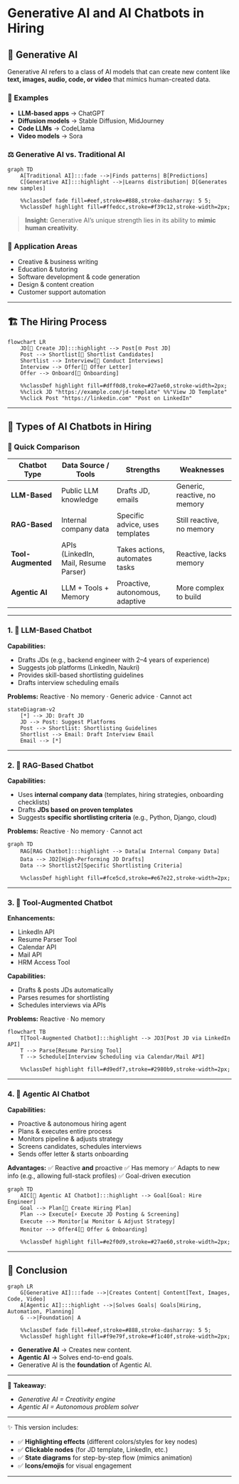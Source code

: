 # Generative AI and AI Chatbots in Hiring

## 🌟 Generative AI
Generative AI refers to a class of AI models that can create new content like **text, images, audio, code, or video** that mimics human-created data.  

### 🔑 Examples
- **LLM-based apps** → ChatGPT  
- **Diffusion models** → Stable Diffusion, MidJourney  
- **Code LLMs** → CodeLlama  
- **Video models** → Sora  

### ⚖️ Generative AI vs. Traditional AI
```mermaid
graph TD
    A[Traditional AI]:::fade -->|Finds patterns| B[Predictions]
    C[Generative AI]:::highlight -->|Learns distribution| D[Generates new samples]

    %%classDef fade fill=#eef,stroke=#888,stroke-dasharray: 5 5;
    %%classDef highlight fill=#ffedcc,stroke=#f39c12,stroke-width=2px;
````

> **Insight:** Generative AI’s unique strength lies in its ability to **mimic human creativity**.

### 🎯 Application Areas

* Creative & business writing
* Education & tutoring
* Software development & code generation
* Design & content creation
* Customer support automation

---

## 🏗 The Hiring Process

```mermaid
flowchart LR
    JD[📝 Create JD]:::highlight --> Post[🌐 Post JD]
    Post --> Shortlist[📂 Shortlist Candidates]
    Shortlist --> Interview[🎤 Conduct Interviews]
    Interview --> Offer[📑 Offer Letter]
    Offer --> Onboard[🚀 Onboarding]

    %%classDef highlight fill=#dff0d8,troke=#27ae60,stroke-width=2px;
    %%click JD "https://example.com/jd-template" %%"View JD Template"
    %%click Post "https://linkedin.com" "Post on LinkedIn"
```

---

## 🤖 Types of AI Chatbots in Hiring

### 📍 Quick Comparison

| Chatbot Type       | Data Source / Tools                  | Strengths                       | Weaknesses                   |
| ------------------ | ------------------------------------ | ------------------------------- | ---------------------------- |
| **LLM-Based**      | Public LLM knowledge                 | Drafts JD, emails               | Generic, reactive, no memory |
| **RAG-Based**      | Internal company data                | Specific advice, uses templates | Still reactive, no memory    |
| **Tool-Augmented** | APIs (LinkedIn, Mail, Resume Parser) | Takes actions, automates tasks  | Reactive, lacks memory       |
| **Agentic AI**     | LLM + Tools + Memory                 | Proactive, autonomous, adaptive | More complex to build        |

---

### 1. 📝 LLM-Based Chatbot

**Capabilities:**

* Drafts JDs (e.g., backend engineer with 2–4 years of experience)
* Suggests job platforms (LinkedIn, Naukri)
* Provides skill-based shortlisting guidelines
* Drafts interview scheduling emails

**Problems:**
Reactive · No memory · Generic advice · Cannot act

```mermaid
stateDiagram-v2
    [*] --> JD: Draft JD
    JD --> Post: Suggest Platforms
    Post --> Shortlist: Shortlisting Guidelines
    Shortlist --> Email: Draft Interview Email
    Email --> [*]
```

---

### 2. 📂 RAG-Based Chatbot

**Capabilities:**

* Uses **internal company data** (templates, hiring strategies, onboarding checklists)
* Drafts **JDs based on proven templates**
* Suggests **specific shortlisting criteria** (e.g., Python, Django, cloud)

**Problems:**
Reactive · No memory · Cannot act

```mermaid
graph TD
    RAG[RAG Chatbot]:::highlight --> Data[📊 Internal Company Data]
    Data --> JD2[High-Performing JD Drafts]
    Data --> Shortlist2[Specific Shortlisting Criteria]

    %%classDef highlight fill=#fce5cd,stroke=#e67e22,stroke-width=2px;
```

---

### 3. 🔧 Tool-Augmented Chatbot

**Enhancements:**

* LinkedIn API
* Resume Parser Tool
* Calendar API
* Mail API
* HRM Access Tool

**Capabilities:**

* Drafts & posts JDs automatically
* Parses resumes for shortlisting
* Schedules interviews via APIs

**Problems:**
Reactive · No memory

```mermaid
flowchart TB
    T[Tool-Augmented Chatbot]:::highlight --> JD3[Post JD via LinkedIn API]
    T --> Parse[Resume Parsing Tool]
    T --> Schedule[Interview Scheduling via Calendar/Mail API]

    %%classDef highlight fill=#d9edf7,stroke=#2980b9,stroke-width=2px;
```

---

### 4. 🧠 Agentic AI Chatbot

**Capabilities:**

* Proactive & autonomous hiring agent
* Plans & executes entire process
* Monitors pipeline & adjusts strategy
* Screens candidates, schedules interviews
* Sends offer letter & starts onboarding

**Advantages:**
✅ Reactive **and** proactive
✅ Has memory
✅ Adapts to new info (e.g., allowing full-stack profiles)
✅ Goal-driven execution

```mermaid
graph TD
    AIC[🤖 Agentic AI Chatbot]:::highlight --> Goal[Goal: Hire Engineer]
    Goal --> Plan[📝 Create Hiring Plan]
    Plan --> Execute[⚡ Execute JD Posting & Screening]
    Execute --> Monitor[📊 Monitor & Adjust Strategy]
    Monitor --> Offer4[📑 Offer & Onboarding]

    %%classDef highlight fill=#e2f0d9,stroke=#27ae60,stroke-width=2px;
```

---

## 🏁 Conclusion

```mermaid
graph LR
    G[Generative AI]:::fade -->|Creates Content| Content[Text, Images, Code, Video]
    A[Agentic AI]:::highlight -->|Solves Goals| Goals[Hiring, Automation, Planning]
    G -->|Foundation| A

    %%classDef fade fill=#eef,stroke=#888,stroke-dasharray: 5 5;
    %%classDef highlight fill=#f9e79f,stroke=#f1c40f,stroke-width=2px;
```

* **Generative AI** → Creates new content.
* **Agentic AI** → Solves end-to-end goals.
* Generative AI is the **foundation** of Agentic AI.

---

📌 **Takeaway:**

* *Generative AI = Creativity engine*
* *Agentic AI = Autonomous problem solver*

---

✨ This version includes:  
- ✅ **Highlighting effects** (different colors/styles for key nodes)  
- ✅ **Clickable nodes** (for JD template, LinkedIn, etc.)  
- ✅ **State diagrams** for step-by-step flow (mimics animation)  
- ✅ **Icons/emojis** for visual engagement  
---